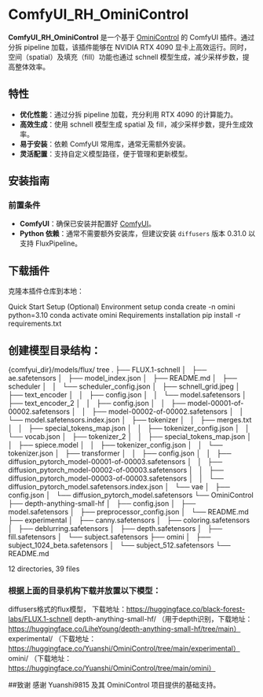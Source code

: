 # ComfyUI_RH_OminiControl

**ComfyUI_RH_OminiControl** 是一个基于 [OminiControl](https://github.com/Yuanshi9815/OminiControl) 的 ComfyUI 插件。通过分拆 pipeline 加载，该插件能够在 NVIDIA RTX 4090 显卡上高效运行。同时，空间（spatial）及填充（fill）功能也通过 schnell 模型生成，减少采样步数，提高整体效率。

## 特性

- **优化性能**：通过分拆 pipeline 加载，充分利用 RTX 4090 的计算能力。
- **高效生成**：使用 schnell 模型生成 spatial 及 fill，减少采样步数，提升生成效率。
- **易于安装**：依赖 ComfyUI 常用库，通常无需额外安装。
- **灵活配置**：支持自定义模型路径，便于管理和更新模型。

## 安装指南

### 前置条件

- **ComfyUI**：确保已安装并配置好 [ComfyUI](https://github.com/comfyanonymous/ComfyUI)。
- **Python 依赖**：通常不需要额外安装库，但建议安装 `diffusers` 版本 0.31.0 以支持 FluxPipeline。

## 下载插件
克隆本插件仓库到本地：

Quick Start
Setup (Optional)
Environment setup
conda create -n omini python=3.10
conda activate omini
Requirements installation
pip install -r requirements.txt

## 创建模型目录结构：

{comfyui_dir}/models/flux/
tree
.
├── FLUX.1-schnell
│   ├── ae.safetensors
│   ├── model_index.json
│   ├── README.md
│   ├── scheduler
│   │   └── scheduler_config.json
│   ├── schnell_grid.jpeg
│   ├── text_encoder
│   │   ├── config.json
│   │   └── model.safetensors
│   ├── text_encoder_2
│   │   ├── config.json
│   │   ├── model-00001-of-00002.safetensors
│   │   ├── model-00002-of-00002.safetensors
│   │   └── model.safetensors.index.json
│   ├── tokenizer
│   │   ├── merges.txt
│   │   ├── special_tokens_map.json
│   │   ├── tokenizer_config.json
│   │   └── vocab.json
│   ├── tokenizer_2
│   │   ├── special_tokens_map.json
│   │   ├── spiece.model
│   │   ├── tokenizer_config.json
│   │   └── tokenizer.json
│   ├── transformer
│   │   ├── config.json
│   │   ├── diffusion_pytorch_model-00001-of-00003.safetensors
│   │   ├── diffusion_pytorch_model-00002-of-00003.safetensors
│   │   ├── diffusion_pytorch_model-00003-of-00003.safetensors
│   │   └── diffusion_pytorch_model.safetensors.index.json
│   └── vae
│       ├── config.json
│       └── diffusion_pytorch_model.safetensors
└── OminiControl
    ├── depth-anything-small-hf
    │   ├── config.json
    │   ├── model.safetensors
    │   ├── preprocessor_config.json
    │   └── README.md
    ├── experimental
    │   ├── canny.safetensors
    │   ├── coloring.safetensors
    │   ├── deblurring.safetensors
    │   ├── depth.safetensors
    │   ├── fill.safetensors
    │   └── subject.safetensors
    ├── omini
    │   ├── subject_1024_beta.safetensors
    │   └── subject_512.safetensors
    └── README.md

12 directories, 39 files

### 根据上面的目录机构下载并放置以下模型：

diffusers格式的flux模型， 下载地址：https://huggingface.co/black-forest-labs/FLUX.1-schnell
depth-anything-small-hf/ （用于depth识别，下载地址：https://huggingface.co/LiheYoung/depth-anything-small-hf/tree/main）
experimental/ （下载地址：https://huggingface.co/Yuanshi/OminiControl/tree/main/experimental）
omini/ （下载地址：https://huggingface.co/Yuanshi/OminiControl/tree/main/omini）


##致谢
感谢 Yuanshi9815 及其 OminiControl 项目提供的基础支持。
